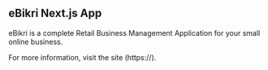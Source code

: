 ## eBikri Next.js App

eBikri is a complete Retail Business Management Application for your small online business.

For more information, visit the site (https://).